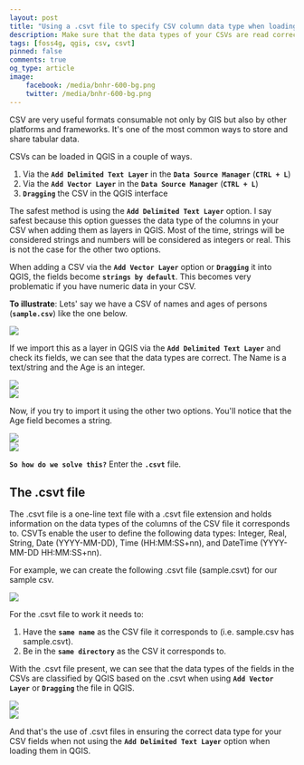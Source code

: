 ```yaml
---
layout: post
title: "Using a .csvt file to specify CSV column data type when loading them in QGIS"
description: Make sure that the data types of your CSVs are read correctly by QGIS when using Add Vector Layer or dragging the data into QGIS.
tags: [foss4g, qgis, csv, csvt]
pinned: false
comments: true
og_type: article
image:
    facebook: /media/bnhr-600-bg.png
    twitter: /media/bnhr-600-bg.png
---
```


CSV are very useful formats consumable not only by GIS but also by other platforms and frameworks. It's one of the most common ways to store and share tabular data.

CSVs can be loaded in QGIS in a couple of ways.
1. Via the **```Add Delimited Text Layer```** in the **```Data Source Manager```** (**```CTRL + L```**)
2. Via the **```Add Vector Layer```** in the **```Data Source Manager```** (**```CTRL + L```**)
3. **```Dragging```** the CSV in the QGIS interface

The safest method is using the **```Add Delimited Text Layer```** option. I say safest because this option guesses the data type of the columns in your CSV when adding them as layers in QGIS. Most of the time, strings will be considered strings and numbers will be considered as integers or real. This is not the case for the other two options.

When adding a CSV via the **```Add Vector Layer```** option or **```Dragging```** it into QGIS, the fields become **```strings by default```**. This becomes very problematic if you have numeric data in your CSV.

**To illustrate**: Lets' say we have a CSV of names and ages of persons (**```sample.csv```**) like the one below.

<div class="col-lg-12 img-container"><img class="img-responsive post-img img-shadow" src="{{ site.baseurl }}/media/posts/2018-08-07-specifying-csv-data-types-using-a-csvt-file/samplecsv.png"></div>

If we import this as a layer in QGIS via the **```Add Delimited Text Layer```** and check its fields, we can see that the data types are correct. The Name is a text/string and the Age is an integer.

<div class="col-lg-12 img-container"><img class="img-responsive post-img img-shadow" src="{{ site.baseurl }}/media/posts/2018-08-07-specifying-csv-data-types-using-a-csvt-file/dsm-input.png"></div>
<div class="col-lg-12 img-container"><img class="img-responsive post-img img-shadow" src="{{ site.baseurl }}/media/posts/2018-08-07-specifying-csv-data-types-using-a-csvt-file/dsm-fields.png"></div>

Now, if you try to import it using the other two options. You'll notice that the Age field becomes a string.

<div class="col-lg-12 img-container"><img class="img-responsive post-img img-shadow" src="{{ site.baseurl }}/media/posts/2018-08-07-specifying-csv-data-types-using-a-csvt-file/vect-input.gif"></div>

<div class="col-lg-12 img-container"><img class="img-responsive post-img img-shadow" src="{{ site.baseurl }}/media/posts/2018-08-07-specifying-csv-data-types-using-a-csvt-file/sampcsv.gif"></div>

**```So how do we solve this?```** Enter the **```.csvt```** file.

## The .csvt file
The .csvt file is a one-line text file with a .csvt file extension and holds information on the data types of the columns of the CSV file it corresponds to. CSVTs enable the user to define the following data types: Integer, Real, String, Date (YYYY-MM-DD), Time (HH:MM:SS+nn), and DateTime (YYYY-MM-DD HH:MM:SS+nn).

For example, we can create the following .csvt file (sample.csvt) for our sample csv.
<div class="col-lg-12 img-container"><img class="img-responsive post-img img-shadow" src="{{ site.baseurl }}/media/posts/2018-08-07-specifying-csv-data-types-using-a-csvt-file/samplecsvt.png"></div>

For the .csvt file to work it needs to:
1. Have the **```same name```** as the CSV file it corresponds to (i.e. sample.csv has sample.csvt).
2. Be in the **```same directory```** as the CSV it corresponds to.

With the .csvt file present, we can see that the data types of the fields in the CSVs are classified by QGIS based on the .csvt when using **```Add Vector Layer```** or **```Dragging```** the file in QGIS.

<div class="col-lg-12 img-container"><img class="img-responsive post-img img-shadow" src="{{ site.baseurl }}/media/posts/2018-08-07-specifying-csv-data-types-using-a-csvt-file/vect-input-csvt.gif"></div>

<div class="col-lg-12 img-container"><img class="img-responsive post-img img-shadow" src="{{ site.baseurl }}/media/posts/2018-08-07-specifying-csv-data-types-using-a-csvt-file/drag-input-csvt.gif"></div>

And that's the use of .csvt files in ensuring the correct data type for your CSV fields when not using the **```Add Delimited Text Layer```** option when loading them in QGIS.
